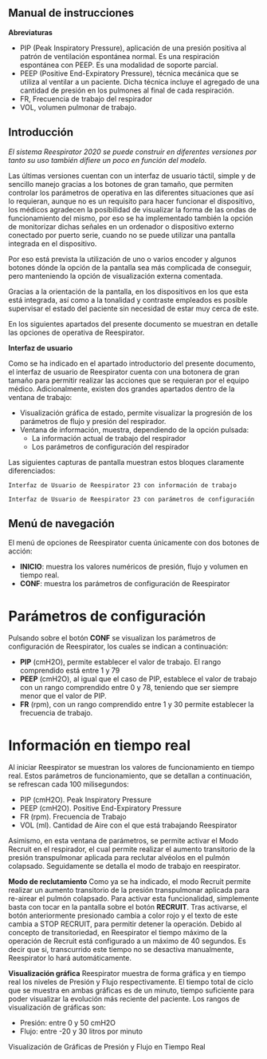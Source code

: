## Manual de instrucciones

**Abreviaturas**

+ PIP (Peak Inspiratory Pressure), aplicación de una presión positiva al patrón de ventilación espontánea normal. Es una respiración espontánea con PEEP. Es una modalidad de soporte parcial.
+ PEEP (Positive End-Expiratory Pressure), técnica mecánica que se utiliza al ventilar a un paciente. Dicha técnica incluye el agregado de una cantidad de presión en los pulmones al final de cada respiración.
+ FR, Frecuencia de trabajo del respirador
+ VOL, volumen pulmonar de trabajo.

## Introducción
*El sistema Reespirator 2020 se puede construir en diferentes versiones por tanto su uso también difiere un poco en función del modelo.*

Las últimas versiones cuentan con un interfaz de usuario táctil, simple y de sencillo manejo gracias a los botones de gran tamaño, que permiten controlar los parámetros de operativa en las diferentes situaciones que así lo requieran, aunque no es un requisito para hacer funcionar el dispositivo, los médicos agradecen la posibilidad de visualizar la forma de las ondas de funcionamiento del mismo, por eso se ha implementado también la opción de monitorizar dichas señales en un ordenador o dispositivo externo conectado por puerto serie, cuando no se puede utilizar una pantalla integrada en el dispositivo.

Por eso está prevista la utilización de uno o varios encoder y algunos botones dónde la opción de la pantalla sea más complicada de conseguir, pero manteniendo la opción de visualización externa comentada.

Gracias a la orientación de la pantalla, en los dispositivos en los que esta está integrada, así como a la tonalidad y contraste empleados es posible supervisar el estado del paciente sin necesidad de estar muy cerca de este.

En los siguientes apartados del presente documento se muestran en detalle las opciones de operativa de Reespirator.

**Interfaz de usuario**

Como se ha indicado en el apartado introductorio del presente documento, el interfaz de usuario de Reespirator cuenta con una botonera de gran tamaño para permitir realizar las acciones que se requieran por el equipo médico. Adicionalmente, existen dos grandes apartados dentro de la ventana de trabajo:

* Visualización gráfica de estado, permite visualizar la progresión de los parámetros de flujo y presión del respirador.
* Ventana de información, muestra, dependiendo de la opción pulsada:
    - La información actual de trabajo del respirador
    - Los parámetros de configuración del respirador

Las siguientes capturas de pantalla muestran estos bloques claramente diferenciados:

    Interfaz de Usuario de Reespirator 23 con información de trabajo

    Interfaz de Usuario de Reespirator 23 con parámetros de configuración

## Menú de navegación
El menú de opciones de Reespirator cuenta únicamente con dos botones de acción:
* **INICIO**: muestra los valores numéricos de presión, flujo y volumen en tiempo real.
* **CONF**: muestra los parámetros de configuración de Reespirator 

# Parámetros de configuración
Pulsando sobre el botón **CONF** se visualizan los parámetros de configuración de
Reespirator, los cuales se indican a continuación:
* **PIP** (cmH2O), permite establecer el valor de trabajo. El rango comprendido está entre 1 y 79
* **PEEP** (cmH2O), al igual que el caso de PIP, establece el valor de trabajo con un rango comprendido entre 0 y 78, teniendo que ser siempre menor que el valor de PIP.
* **FR** (rpm), con un rango comprendido entre 1 y 30 permite establecer la frecuencia de trabajo.

# Información en tiempo real
Al iniciar Reespirator se muestran los valores de funcionamiento en tiempo real. Estos parámetros de funcionamiento, que se detallan a continuación, se refrescan cada 100 milisegundos:
* PIP (cmH2O). Peak Inspiratory Pressure
* PEEP (cmH2O). Positive End-Expiratory Pressure
* FR (rpm). Frecuencia de Trabajo
* VOL (ml). Cantidad de Aire con el que está trabajando Reespirator

Asimismo, en esta ventana de parámetros, se permite activar el Modo Recruit en el respirador, el cual permite realizar el aumento transitorio de la presión transpulmonar aplicada para reclutar alvéolos en el pulmón colapsado. Seguidamente se detalla el modo de trabajo en reespirator.

**Modo de reclutamiento**
Como ya se ha indicado, el modo Recruit permite realizar un aumento transitorio de la presión transpulmonar aplicada para re-airear el pulmón colapsado. Para activar esta funcionalidad, simplemente basta con tocar en la pantalla sobre el botón **RECRUIT**.
Tras activarse, el botón anteriormente presionado cambia a color rojo y el texto de este cambia a STOP RECRUIT,
para permitir detener la operación.
Debido al concepto de transitoriedad, en Reespirator el tiempo máximo de la operación de Recruit está configurado
a un máximo de 40 segundos. Es decir que si, transcurrido este tiempo no se desactiva manualmente, Reespirator lo hará automáticamente.

**Visualización gráfica**
Reespirator muestra de forma gráfica y en tiempo real los niveles de Presión y Flujo respectivamente. El tiempo total de ciclo que se muestra en ambas gráficas es de un minuto, tiempo suficiente para poder visualizar la evolución más reciente del paciente.
Los rangos de visualización de gráficas son:
+ Presión: entre 0 y 50 cmH2O
+ Flujo: entre -20 y 30 litros por minuto

Visualización de Gráficas de Presión y Flujo en Tiempo Real
